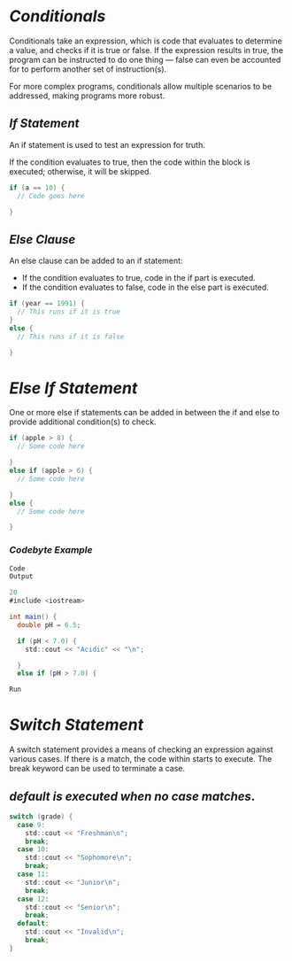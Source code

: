 # ***Conditionals***

Conditionals take an expression, which is code that evaluates to determine a value, and checks if it is true or false. If the expression results in true, the program can be instructed to do one thing — false can even be accounted for to perform another set of instruction(s).

For more complex programs, conditionals allow multiple scenarios to be addressed, making programs more robust.

## ***If Statement***
An if statement is used to test an expression for truth.

If the condition evaluates to true, then the code within the block is executed; otherwise, it will be skipped.
```java
if (a == 10) {
  // Code goes here

}
```

## ***Else Clause***
An else clause can be added to an if statement:

- If the condition evaluates to true, code in the if part is executed.
- If the condition evaluates to false, code in the else part is executed.
```java
if (year == 1991) {
  // This runs if it is true
}
else {
  // This runs if it is false

}
```

# ***Else If Statement***
One or more else if statements can be added in between the if and else to provide additional condition(s) to check.
```java
if (apple > 8) {
  // Some code here

}
else if (apple > 6) {
  // Some code here

}
else {
  // Some code here

}
```
### ***Codebyte Example***
```java
Code
Output

20
#include <iostream>

int main() {
  double pH = 6.5;

  if (pH < 7.0) {
    std::cout << "Acidic" << "\n";

  }
  else if (pH > 7.0) {

Run
```

# ***Switch Statement***
A switch statement provides a means of checking an expression against various cases. If there is a match, the code within starts to execute. The break keyword can be used to terminate a case.

## ***default is executed when no case matches***.
```java
switch (grade) {
  case 9:
    std::cout << "Freshman\n";
    break;
  case 10:
    std::cout << "Sophomore\n";
    break;
  case 11:
    std::cout << "Junior\n";
    break;
  case 12:
    std::cout << "Senior\n";
    break;
  default:
    std::cout << "Invalid\n";
    break;
}
```
